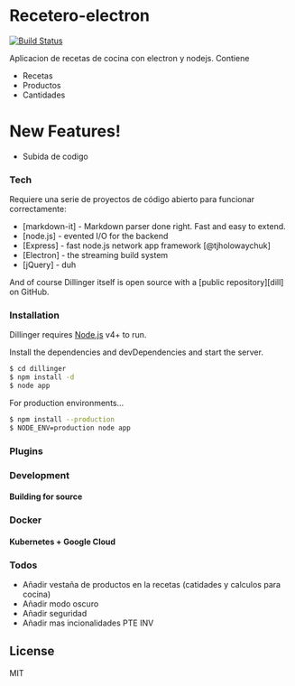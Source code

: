 # Recetero-electron

[![Build Status](https://travis-ci.org/joemccann/dillinger.svg?branch=master)](https://travis-ci.org/joemccann/dillinger)

Aplicacion de recetas de cocina con electron y nodejs.
Contiene

- Recetas
- Productos
- Cantidades

# New Features!

- Subida de codigo

### Tech

Requiere una serie de proyectos de código abierto para funcionar correctamente:

- [markdown-it] - Markdown parser done right. Fast and easy to extend.
- [node.js] - evented I/O for the backend
- [Express] - fast node.js network app framework [@tjholowaychuk]
- [Electron] - the streaming build system
- [jQuery] - duh

And of course Dillinger itself is open source with a [public repository][dill]
on GitHub.

### Installation

Dillinger requires [Node.js](https://nodejs.org/) v4+ to run.

Install the dependencies and devDependencies and start the server.

```sh
$ cd dillinger
$ npm install -d
$ node app
```

For production environments...

```sh
$ npm install --production
$ NODE_ENV=production node app
```

### Plugins

### Development

#### Building for source

### Docker

#### Kubernetes + Google Cloud

### Todos

- Añadir vestaña de productos en la recetas (catidades y calculos para cocina)
- Añadir modo oscuro
- Añadir seguridad
- Añadir mas incionalidades PTE INV

## License

MIT

